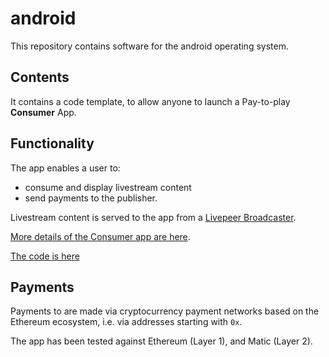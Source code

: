 # android

This repository contains software for the android operating system.

## Contents

It contains a code template, to allow anyone to launch a Pay-to-play **Consumer** App.

## Functionality

The app enables a user to:

- consume and display livestream content
- send payments to the publisher.

Livestream content is served to the app from a [Livepeer Broadcaster](https://github.com/videoDAC/livepeer-broadcaster).

[More details of the Consumer app are here](https://github.com/videoDAC/android/blob/master/consumer/README.md).

[The code is here](https://github.com/videoDAC/android/tree/master/consumer)

## Payments

Payments to  are made via cryptocurrency payment networks based on the Ethereum ecosystem, i.e. via addresses starting with `0x`.

The app has been tested against Ethereum (Layer 1), and Matic (Layer 2).
